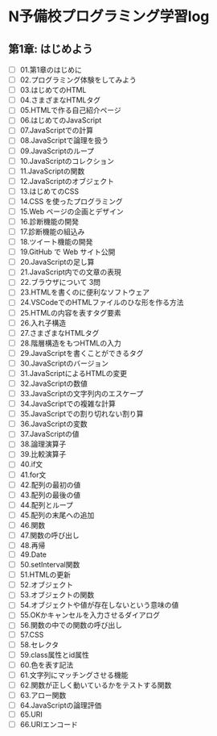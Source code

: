 # N予備校プログラミング学習log

## 第1章: はじめよう

-[ ] 01.第1章のはじめに
-[ ] 02.プログラミング体験をしてみよう
-[ ] 03.はじめてのHTML
-[ ] 04.さまざまなHTMLタグ
-[ ] 05.HTMLで作る自己紹介ページ
-[ ] 06.はじめてのJavaScript
-[ ] 07.JavaScriptでの計算
-[ ] 08.JavaScriptで論理を扱う
-[ ] 09.JavaScriptのループ
-[ ] 10.JavaScriptのコレクション
-[ ] 11.JavaScriptの関数
-[ ] 12.JavaScriptのオブジェクト
-[ ] 13.はじめてのCSS
-[ ] 14.CSS を使ったプログラミング
-[ ] 15.Web ページの企画とデザイン
-[ ] 16.診断機能の開発
-[ ] 17.診断機能の組込み
-[ ] 18.ツイート機能の開発
-[ ] 19.GitHub で Web サイト公開
-[ ] 20.JavaScriptの足し算
-[ ] 21.JavaScript内での文章の表現
-[ ] 22.ブラウザについて 3問
-[ ] 23.HTMLを書くのに便利なソフトウェア
-[ ] 24.VSCodeでのHTMLファイルのひな形を作る方法
-[ ] 25.HTMLの内容を表すタグ要素
-[ ] 26.入れ子構造
-[ ] 27.さまざまなHTMLタグ
-[ ] 28.階層構造をもつHTMLの入力
-[ ] 29.JavaScriptを書くことができるタグ
-[ ] 30.JavaScriptのバージョン
-[ ] 31.JavaScriptによるHTMLの変更
-[ ] 32.JavaScriptの数値
-[ ] 33.JavaScriptの文字列内のエスケープ
-[ ] 34.JavaScriptでの複雑な計算
-[ ] 35.JavaScriptでの割り切れない割り算
-[ ] 36.JavaScriptの変数
-[ ] 37.JavaScriptの値
-[ ] 38.論理演算子
-[ ] 39.比較演算子
-[ ] 40.if文
-[ ] 41.for文
-[ ] 42.配列の最初の値
-[ ] 43.配列の最後の値
-[ ] 44.配列とループ
-[ ] 45.配列の末尾への追加
-[ ] 46.関数
-[ ] 47.関数の呼び出し
-[ ] 48.再帰
-[ ] 49.Date
-[ ] 50.setInterval関数
-[ ] 51.HTMLの更新
-[ ] 52.オブジェクト
-[ ] 53.オブジェクトの関数
-[ ] 54.オブジェクトや値が存在しないという意味の値
-[ ] 55.OKかキャンセルを入力させるダイアログ
-[ ] 56.関数の中での関数の呼び出し
-[ ] 57.CSS
-[ ] 58.セレクタ
-[ ] 59.class属性とid属性
-[ ] 60.色を表す記法
-[ ] 61.文字列にマッチングさせる機能
-[ ] 62.関数が正しく動いているかをテストする関数
-[ ] 63.アロー関数
-[ ] 64.JavaScriptの論理評価
-[ ] 65.URI
-[ ] 66.URIエンコード
